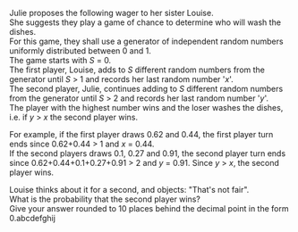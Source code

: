 <p>Julie proposes the following wager to her sister Louise.<br />
She suggests they play a game of chance to determine who will wash the dishes.<br />
For this game, they shall use a generator of independent random numbers uniformly distributed between 0 and 1.<br />
The game starts with <var>S</var> = 0.<br />
The first player, Louise, adds to <var>S</var> different random numbers from the generator until <var>S</var> &gt; 1 and records her last random number '<var>x</var>'.<br />
The second player, Julie, continues adding to <var>S</var> different random numbers from the generator until <var>S</var> &gt; 2 and records her last random number '<var>y</var>'.<br />
The player with the highest number wins and the loser washes the dishes, i.e. if <var>y</var> &gt; <var>x</var> the second player wins.</p>

<p>For e<var>x</var>ample, if the first player draws 0.62 and 0.44, the first player turn ends since 0.62+0.44 &gt; 1 and <var>x</var> = 0.44.<br />
If the second players draws 0.1, 0.27 and 0.91, the second player turn ends since 0.62+0.44+0.1+0.27+0.91 &gt; 2 and <var>y</var> = 0.91.
Since <var>y</var> &gt; <var>x</var>, the second player wins.</p>

<p>Louise thinks about it for a second, and objects: "That's not fair".<br />
What is the probability that the second player wins?<br />
Give your answer rounded to 10 places behind the decimal point in the form 0.abcdefghij</p>

